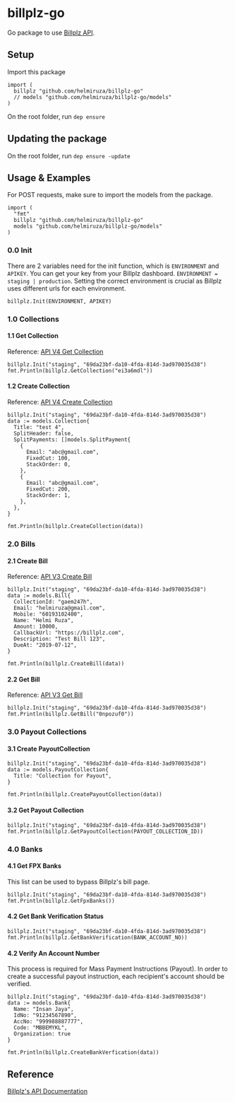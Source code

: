 # billplz-go

Go package to use [Billplz API](https://billplz.com/api).

## Setup

Import this package
```
import (
  billplz "github.com/helmiruza/billplz-go"
  // models "github.com/helmiruza/billplz-go/models"
)
```
On the root folder, run `dep ensure`

## Updating the package

On the root folder, run `dep ensure -update`

## Usage & Examples

For POST requests, make sure to import the models from the package.

```
import (
  "fmt"
  billplz "github.com/helmiruza/billplz-go"
  models "github.com/helmiruza/billplz-go/models"
)
```

### 0.0 Init
There are 2 variables need for the init function, which is `ENVIRONMENT` and `APIKEY`. You can get your key from your Billplz dashboard.
`ENVIRONMENT = staging | production`. Setting the correct environment is crucial as Billplz uses different urls for each environment.

```
billplz.Init(ENVIRONMENT, APIKEY)
```
### 1.0 Collections
#### 1.1 Get Collection
Reference: [API V4 Get Collection](https://www.billplz.com/api#get-a-collection37)
```
billplz.Init("staging", "69da23bf-da10-4fda-814d-3ad970035d38")
fmt.Println(billplz.GetCollection("ei3a6mdl"))
```
#### 1.2 Create Collection
Reference: [API V4 Create Collection](https://www.billplz.com/api#get-a-collection36)
```
billplz.Init("staging", "69da23bf-da10-4fda-814d-3ad970035d38")
data := models.Collection{
  Title: "test 4",
  SplitHeader: false,
  SplitPayments: []models.SplitPayment{
    {
      Email: "abc@gmail.com",
      FixedCut: 100,
      StackOrder: 0,
    },
    {
      Email: "abc@gmail.com",
      FixedCut: 200,
      StackOrder: 1,
    },
  },
}

fmt.Println(billplz.CreateCollection(data))
```

### 2.0 Bills
#### 2.1 Create Bill
Reference: [API V3 Create Bill](https://www.billplz.com/api#create-a-bill)
```
billplz.Init("staging", "69da23bf-da10-4fda-814d-3ad970035d38")
data := models.Bill{
  CollectionId: "gaem247h",
  Email: "helmiruza@gmail.com",
  Mobile: "60193102400",
  Name: "Helmi Ruza",
  Amount: 10000,
  CallbackUrl: "https://billplz.com",
  Description: "Test Bill 123",
  DueAt: "2019-07-12",
}

fmt.Println(billplz.CreateBill(data))
```
#### 2.2 Get Bill
Reference: [API V3 Get Bill](https://www.billplz.com/api#v3-get-a-bill)
```
billplz.Init("staging", "69da23bf-da10-4fda-814d-3ad970035d38")
fmt.Println(billplz.GetBill("0npozuf0"))
```

### 3.0 Payout Collections
#### 3.1 Create PayoutCollection
```
billplz.Init("staging", "69da23bf-da10-4fda-814d-3ad970035d38")
data := models.PayoutCollection{
  Title: "Collection for Payout",
}

fmt.Println(billplz.CreatePayoutCollection(data))
```
#### 3.2 Get Payout Collection
```
billplz.Init("staging", "69da23bf-da10-4fda-814d-3ad970035d38")
fmt.Println(billplz.GetPayoutCollection(PAYOUT_COLLECTION_ID))
```
### 4.0 Banks
#### 4.1 Get FPX Banks
This list can be used to bypass Billplz's bill page. 
```
billplz.Init("staging", "69da23bf-da10-4fda-814d-3ad970035d38")
fmt.Println(billplz.GetFpxBanks())
```
#### 4.2 Get Bank Verification Status
```
billplz.Init("staging", "69da23bf-da10-4fda-814d-3ad970035d38")
fmt.Println(billplz.GetBankVerification(BANK_ACCOUNT_NO))
```
#### 4.2 Verify An Account Number
This process is required for Mass Payment Instructions (Payout). In order to create a successful payout instruction, each recipient's account should be verified.
```
billplz.Init("staging", "69da23bf-da10-4fda-814d-3ad970035d38")
data := models.Bank{
  Name: "Insan Jaya",
  IdNo: "91234567890",
  AccNo: "999988887777",
  Code: "MBBEMYKL",
  Organization: true
}
 
fmt.Println(billplz.CreateBankVerfication(data))
```
## Reference
[Billplz's API Documentation](https://billplz.com/api)
